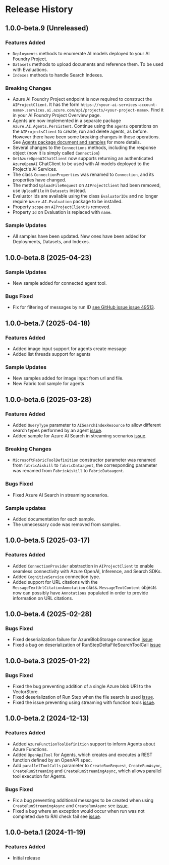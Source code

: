 # Release History

## 1.0.0-beta.9 (Unreleased)

### Features Added
* `Deployments` methods to enumerate AI models deployed to your AI Foundry Project.
* `Datasets` methods to upload documents and reference them. To be used with Evaluations.
* `Indexes` methods to handle Search Indexes.

### Breaking Changes
* Azure AI Foundry Project endpoint is now required to construct the `AIProjectClient`. It has the form
`https://<your-ai-services-account-name>.services.ai.azure.com/api/projects/<your-project-name>`. Find it in your AI Foundry Project Overview page. 
* Agents are now implemented in a separate package `Azure.AI.Agents.Persistent`. Continue using the `agents` operations on the
`AIProjectsClient` to create, run and delete agents, as before. However there have been some breaking changes in these operations. See [Agents package document and samples](https://github.com/Azure/azure-sdk-for-net/tree/main/sdk/ai/Azure.AI.Agents.Persistent) for more details.
* Several changes to the `Connections` methods, including the response object (now it is simply called `Connection`)
* `GetAzureOpenAIChatClient` now supports returning an authenticated `AzureOpenAI` ChatClient to be used with
AI models deployed to the Project's AI Services. 
* The class `ConnectionProperties` was renamed to `Connection`, and its properties have changed.
* The method `UploadFileRequest` on `AIProjectClient` had been removed, use `UploadFile` in `Datasets` instead.
* Evaluator Ids are available using the class `EvaluatorIDs` and no longer require `Azure.AI.Evaluation` package to be installed.
* Property `scope` on `AIProjectClient` is removed.
* Property `Id` on Evaluation is replaced with `name`.

### Sample Updates
* All samples have been updated. New ones have been added for Deployments, Datasets, and Indexes.

## 1.0.0-beta.8 (2025-04-23)

### Sample Updates
* New sample added for connected agent tool.

### Bugs Fixed
* Fix for filtering of messages by run ID [see GitHub issue issue 49513](https://github.com/Azure/azure-sdk-for-net/issues/49513).

## 1.0.0-beta.7 (2025-04-18)

### Features Added
* Added image input support for agents create message
* Added list threads support for agents

### Sample Updates
* New samples added for image input from url and file.
* New Fabric tool sample for agents

## 1.0.0-beta.6 (2025-03-28)

### Features Added
* Added `QueryType` parameter to `AISearchIndexResource` to allow different search types performed by an agent [issue](https://github.com/Azure/azure-sdk-for-net/issues/49069).
* Added sample for Azure AI Search in streaming scenarios [issue](https://github.com/Azure/azure-sdk-for-net/issues/49069).

### Breaking Changes
* `MicrosoftFabricToolDefinition` constructor parameter was renamed from `fabricAiskill` to `fabricDataagent`, the corresponding parameter was renamed from `FabricAiskill` to `FabricDataagent`.

### Bugs Fixed
* Fixed Azure AI Search in streaming scenarios.

### Sample updates
* Added documentation for each sample.
* The unnecessary code was removed from samples.

## 1.0.0-beta.5 (2025-03-17)

### Features Added

* Added `ConnectionProvider` abstraction in `AIProjectClient` to enable seamless connectivity with Azure OpenAI, Inference, and Search SDKs.
* Added `CognitiveService` connection type.
* Added support for URL citations with the `MessageTextUrlCitationAnnotation` class. `MessageTextContent` objects now can possibly have `Annotations` populated in order to provide information on URL citations.

## 1.0.0-beta.4 (2025-02-28)

### Bugs Fixed

* Fixed deserialization failure for AzureBlobStorage connection [issue](https://github.com/Azure/azure-sdk-for-net/issues/47874)
* Fixed a bug on deserialization of RunStepDeltaFileSearchToolCall [issue](https://github.com/Azure/azure-sdk-for-net/issues/48333)

## 1.0.0-beta.3 (2025-01-22)

### Bugs Fixed

* Fixed the bug preventing addition of a single Azure blob URI to the VectorStore.
* Fixed deserialization of Run Step when the file search is used [issue](https://github.com/Azure/azure-sdk-for-net/issues/47836).
* Fixed the issue preventing using streaming with function tools [issue](https://github.com/Azure/azure-sdk-for-net/issues/47797).

## 1.0.0-beta.2 (2024-12-13)

### Features Added

* Added `AzureFunctionToolDefinition` support to inform Agents about Azure Functions.
* Added `OpenApiTool` for Agents, which creates and executes a REST function defined by an OpenAPI spec.
* Add `parallelToolCalls` parameter to `CreateRunRequest`, `CreateRunAsync`, `CreateRunStreaming` and `CreateRunStreamingAsync`,  which allows parallel tool execution for Agents.

### Bugs Fixed

* Fix a bug preventing additional messages to be created when using `CreateRunStreamingAsync` and `CreateRunAsync` see [issue](https://github.com/Azure/azure-sdk-for-net/issues/47244).
* Fixed a bug where an exception would occur when run was not completed due to RAI check fail see [issue](https://github.com/Azure/azure-sdk-for-net/issues/47243).

## 1.0.0-beta.1 (2024-11-19)

### Features Added
- Initial release
